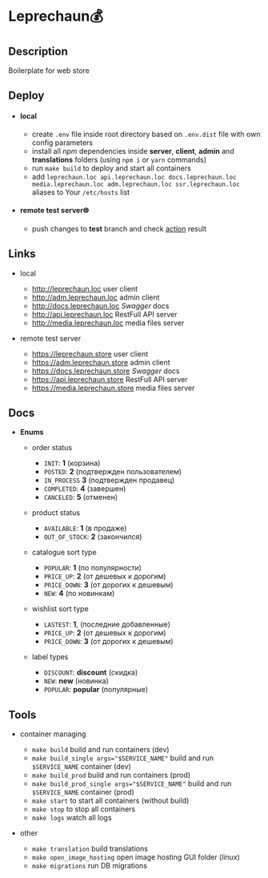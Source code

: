 # Leprechaun💰

## Description

Boilerplate for web store

## Deploy

- #### local

  - create `.env` file inside root directory based on `.env.dist` file with own config parameters
  - install all _npm_ dependencies inside **server**, **client**, **admin** and **translations** folders (using `npm i` or `yarn` commands)
  - run `make build` to deploy and start all containers
  - add `leprechaun.loc api.leprechaun.loc docs.leprechaun.loc media.leprechaun.loc adm.leprechaun.loc ssr.leprechaun.loc` aliases to Your `/etc/hosts` list

- #### remote test server🌐

  - push changes to **test** branch and check [action](https://github.com/FedorenkaAvenue/Leprechaun/actions) result

## Links

- local

  - http://leprechaun.loc user client
  - http://adm.leprechaun.loc admin client
  - http://docs.leprechaun.loc _Swagger_ docs
  - http://api.leprechaun.loc RestFull API server
  - http://media.leprechaun.loc media files server

- remote test server

  - https://leprechaun.store user client
  - https://adm.leprechaun.store admin client
  - https://docs.leprechaun.store _Swagger_ docs
  - https://api.leprechaun.store RestFull API server
  - https://media.leprechaun.store media files server

## Docs

- **Enums**

  - order status

    - `INIT`: **1** (корзина)
    - `POSTED`: **2** (подтвержден пользователем)
    - `IN_PROCESS` **3** (подтвержден продавец)
    - `COMPLETED`: **4** (завершен)
    - `CANCELED`: **5** (отменен)

  - product status

    - `AVAILABLE`: **1** (в продаже)
    - `OUT_OF_STOCK`: **2** (закончился)

  - catalogue sort type

    - `POPULAR`: **1** (по популярности)
    - `PRICE_UP`: **2** (от дешевых к дорогим)
    - `PRICE_DOWN`: **3** (от дорогих к дешевым)
    - `NEW`: **4** (по новинкам)

  - wishlist sort type

    - `LASTEST`: **1**, (последние добавленные)
    - `PRICE_UP`: **2** (от дешевых к дорогим)
    - `PRICE_DOWN`: **3** (от дорогих к дешевым)

  - label types

    - `DISCOUNT`: **discount** (скидка)
    - `NEW`: **new** (новинка)
    - `POPULAR`: **popular** (популярные)

## Tools

- container managing

  - `make build` build and run containers (dev)
  - `make build_single args="$SERVICE_NAME"` build and run `$SERVICE_NAME` container (dev)
  - `make build_prod` build and run containers (prod)
  - `make build_prod_single args="$SERVICE_NAME"` build and run `$SERVICE_NAME` container (prod)
  - `make start` to start all containers (without build)
  - `make stop` to stop all containers
  - `make logs` watch all logs

- other

  - `make translation` build translations
  - `make open_image_hosting` open image hosting GUI folder (_linux_)
  - `make migrations` run DB migrations
